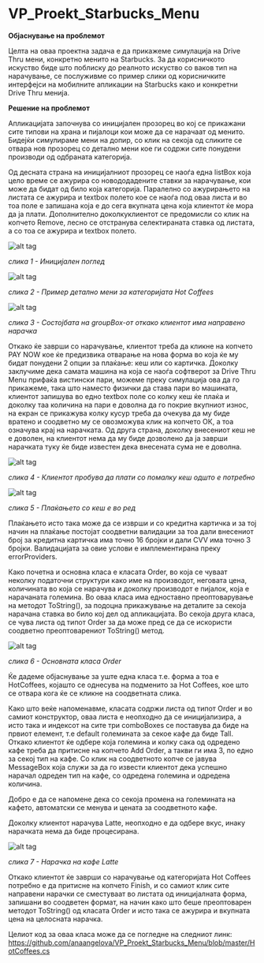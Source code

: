 # VP_Proekt_Starbucks_Menu

**Објаснување на проблемот**

Целта на оваа проектна задача е да прикажеме симулација на Drive Thru мени, конкретно менито на Starbucks. За да корисничкото искуство биде што поблиску до реалното искуство со ваков тип на нарачување, се послуживме со пример слики од корисничките интерфејси на мобилните апликации на Starbucks како и конкретни Drive Thru менија.

**Решение на проблемот**

Апликацијата започнува со иницијален прозорец во кој се прикажани сите типови на храна и пијалоци кои може да се нарачаат од менито. Бидејќи симулираме мени на допир, со клик на секоја од сликите се отвара нов прозорец со детално мени кое ги содржи сите понудени производи од одбраната категорија. 

Од десната страна на иницијалниот прозорец се наоѓа една listBox која цело време се ажурира со новододадените ставки за нарачување, кои може да бидат од било која категорија. Паралелно со ажурирањето на листата се ажурира и textbox полето кое се наоѓа под оваа листа и во тоа поле е запишана која е до сега вкупната цена која клиентот ќе мора да ја плати. Дополнително доколкуклиентот се предомисли со клик на копчето Remove, лесно се отстранува селектираната ставка од листата, а со тоа се ажурира и textbox полето.

![alt tag](https://github.com/anaangelova/VP_Proekt_Starbucks_Menu/blob/master/initialView.png?raw=true)

*слика 1 - Иницијален поглед*

![alt tag](https://github.com/anaangelova/VP_Proekt_Starbucks_Menu/blob/master/hotCoffeesView.png?raw=true)

*слика 2 - Пример детално мени за категоријата Hot Coffees*

![alt tag](https://github.com/anaangelova/VP_Proekt_Starbucks_Menu/blob/master/totalO.png?raw=true)

*слика 3 - Состојбата на groupBox-от откако клиентот има направено нарачка*

Откако ќе заврши со нарачување, клиентот треба да кликне на копчето PAY NOW кое ќе предизвика отварање на нова форма во која ќе му бидат понудени 2 опции за плаќање: кеш или со картичка. Доколку заклучиме дека самата машина на која се наоѓа софтверот за Drive Thru Menu прифаќа вистински пари, можеме преку симулација ова да го прикажеме, така што наместо физички да става пари во машината, клиентот запишува во едно textbox поле со колку кеш ќе плаќа и доколку таа количина на пари е доволна да го покрие вкупниот износ, на екран се прикажува колку кусур треба да очекува да му биде вратено и соодветно му се овозможува клик на копчето ОК, а тоа означува крај на нарачката. Од друга страна, доколку внесениот кеш не е доволен, на клиентот нема да му биде  дозволено да ја заврши нарачката туку ќе биде известен дека внесената сума не е доволна.

![alt tag](https://github.com/anaangelova/VP_Proekt_Starbucks_Menu/blob/master/payment.png?raw=true)

*слика 4 - Клиентот пробува да плати со помалку кеш одшто е потребно*

![alt tag](https://github.com/anaangelova/VP_Proekt_Starbucks_Menu/blob/master/paymentOK.png?raw=true)

*слика 5 - Плаќањето со кеш е во ред*

Плаќањето исто така може да се изврши и со кредитна картичка и за тој начин на плаќање постојат соодветни валидации за тоа дали внесениот број за кредитна картичка има точно 16 бројки и дали CVV има точно 3 бројки. Валидацијата за овие услови е имплементирана преку errorProviders.


Како почетна и основна класа е класата Order, во која се чуваат неколку податочни структури како име на производот, неговата цена, количината во која се нарачува и доколку производот е пијалок, која е нарачаната големина. Во оваа класа има едноставно преоптоварување на методот ToString(), за подоцна прикажување на деталите за секоја нарачана ставка во било кој дел од апликацијата. Во секоја друга класа, се чува листа од типот Order за да може пред се да се искористи соодветно преоптоварениот ToString() метод.

![alt tag](https://github.com/anaangelova/VP_Proekt_Starbucks_Menu/blob/master/orderClass.png?raw=true)

*слика 6 - Основната класа Order*

Ќе дадеме објаснување за  уште една класа т.е. форма а тоа е HotCoffees, којашто се однесува на подменито за Hot Coffees, кое што се отвара кога ќе се кликне на соодветната слика.

Како што веќе напоменавме, класата содржи листа од типот Order и во самиот конструктор, оваа листа е неопходно да се иницијализира, а исто така и индексот на сите три comboBoxes се поставува да биде на првиот елемент, т.е default големината за секое кафе да биде Tall. Откако клиентот ќе одбере која големина и колку сака од одредено кафе треба да притисне на копчето Add Order, а такви ги има 3, по едно за секој тип на кафе. Со клик на соодветното копче се јавува MessageBox која служи за да го извести клиентот дека успешно нарачал одреден тип на кафе, со одредена големина и одредена количина.

Добро е да се напомене дека со секоја промена на големината на кафето, автоматски се менува и цената за соодветното кафе.

Доколку клиентот нарачува Latte, неопходно е да одбере вкус, инаку нарачката нема да биде процесирана.

![alt tag](https://github.com/anaangelova/VP_Proekt_Starbucks_Menu/blob/master/orderLatte.png?raw=true)

*слика 7 - Нарачка на кафе Latte*

Откако клиентот ќе заврши со нарачување од категоријата Hot Coffees потребно е да притисне на копчето Finish, и со самиот клик сите направени нарачки се сместуваат во листата од иницијалната форма, запишани во соодветен формат, на начин како што беше преоптоварен методот ToString() од класата Order и исто така се ажурира и вкупната цена на целосната нарачка.

Целиот код за оваа класа може да се погледне на следниот линк:
https://github.com/anaangelova/VP_Proekt_Starbucks_Menu/blob/master/HotCoffees.cs
